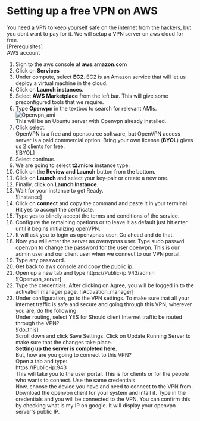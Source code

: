 # Setting up a free VPN on AWS  
You need a VPN to keep yourself safe on the internet from the hackers, but you dont want to pay for it. We will setup a VPN server on aws cloud for free.  
[Prerequisites]  
AWS account  
  
1. Sign to the aws console at **aws.amazon.com**  
2. Click on **Services**  
3. Under compute, select **EC2**. EC2 is an Amazon service that will let us deploy a virtual machine in the cloud.  
4. Click on **Launch instances**.  
5. Select **AWS Marketplace** from the left bar. This will give some preconfigured tools that we require.
6. Type **Openvpn** in the textbox to search for relevant AMIs.  
![Openvpn_ami]()  
This will be an Ubuntu server with Openvpn already installed.  
7. Click select.  
OpenVPN is a free and opensource software, but OpenVPN access server is a paid commercial option. Bring your own license (**BYOL**) gives us 2 clients for free.  
![BYOL]    
8. Select continue.  
9. We are going to select **t2.micro** instance type.  
10. Click on the **Review and Launch** button from the bottom.  
11. Click on **Launch** and select your key-pair or create a new one.  
12. Finally, click on **Launch Instance**.  
13. Wait for your instance to get Ready.  
![Instance]  
14. Click on **connect** and copy the command and paste it in your terminal. Hit yes to accept the certificate.
15. Type yes to blindly accept the terms and conditions of the service.   
16. Configure the remaining opetions or to leave it as default just hit enter until it begins initializing openVPN.  
17. It will ask you to login as openvpnas user. Go ahead and do that.  
18. Now you will enter the server as ovenvpnas user. Type sudo passwd openvpn to change the password for the user openvpn. This is our admin user and our client user when we connect to our VPN portal.  
19. Type any password.  
20. Get back to aws console and copy the public ip.  
21. Open up a new tab and type https://Public-ip:943/admin  
![Openvpn_server]  
22. Type the credentials. After clicking on Agree, you will be logged in to the activation manager page. 
![Activation_manager]  
23. Under configuration, go to the VPN settings. To make sure that all your internet traffic is safe and secure and going through this VPN, wherever you are, do the following:  
Under routing, select YES for Should client Internet traffic be routed through the VPN?  
![do_this]  
Scroll down and click Save Settings. Click on Update Running Server to make sure that the changes take place.  
**Setting up the server is completed here.**  
But, how are you going to connect to this VPN?  
Open a tab and type:   
https://Public-ip:943  
This will take you to the user portal. This is for clients or for the people who wants to connect. Use the same credentials.  
Now, choose the device you have and need to connect to the VPN from.  
Download the openvpn client for your system and intall it. Type in the credentials and you will be connected to the VPN. You can confirm this by checking what is my IP on google. It will display your openvpn server's public IP.  